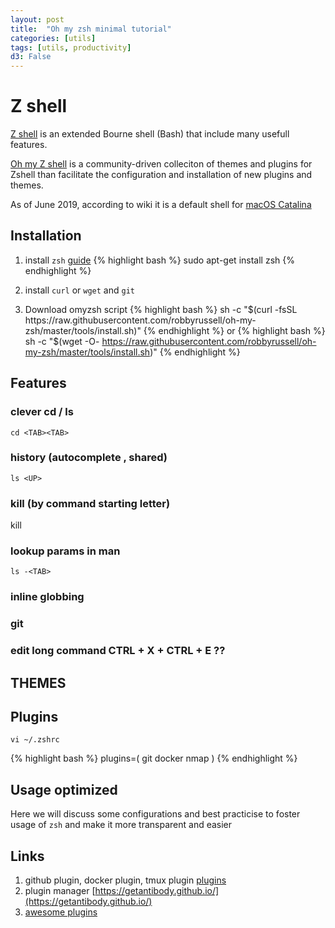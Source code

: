 ```yaml
---
layout: post
title:  "Oh my zsh minimal tutorial"
categories: [utils]
tags: [utils, productivity]
d3: False
---
```


# Z shell 

[Z shell](https://en.wikipedia.org/wiki/Z_shell) is an extended Bourne shell (Bash) that include many usefull features. 

[Oh my Z shell](https://ohmyz.sh/) is a community-driven colleciton of themes and plugins for Zshell than facilitate the configuration and installation of new plugins and themes.

As of June 2019, according to wiki it is a default shell for [macOS Catalina](https://en.wikipedia.org/wiki/MacOS_Catalina)

<!--more-->

## Installation

1. install `zsh` [guide](https://github.com/robbyrussell/oh-my-zsh/wiki/Installing-ZSH)
{% highlight bash %}
sudo apt-get install zsh
{% endhighlight %}

2. install `curl` or `wget` and `git`
3. Download omyzsh script
{% highlight bash %}
sh -c "$(curl -fsSL https://raw.githubusercontent.com/robbyrussell/oh-my-zsh/master/tools/install.sh)"
{% endhighlight %}
or 
{% highlight bash %}
sh -c "$(wget -O- https://raw.githubusercontent.com/robbyrussell/oh-my-zsh/master/tools/install.sh)"
{% endhighlight %}


## Features

### clever cd / ls

`cd <TAB><TAB>`

### history (autocomplete , shared)

`ls <UP>`

### kill (by command starting  letter)

kill

### lookup params in man
`ls -<TAB>`

### inline globbing



### git


### edit long command CTRL + X + CTRL + E ??


## THEMES

## Plugins 

`vi ~/.zshrc`

{% highlight bash %}
plugins=(
  git
  docker 
  nmap
)
{% endhighlight %}

## Usage optimized

Here we will discuss some configurations and best practicise to foster usage of `zsh` and make it more transparent and easier


## Links 

1. github plugin, docker plugin, tmux plugin [plugins](https://github.com/robbyrussell/oh-my-zsh/tree/master/plugins)
2. plugin manager [https://getantibody.github.io/](https://getantibody.github.io/)
3. [awesome plugins](https://github.com/unixorn/awesome-zsh-plugins)